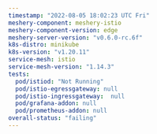 ```yaml
---
timestamp: "2022-08-05 18:02:23 UTC Fri"
meshery-component: meshery-istio
meshery-component-version: edge
meshery-server-version: "v0.6.0-rc.6f"
k8s-distro: minikube
k8s-version: "v1.20.11"
service-mesh: istio
service-mesh-version: "1.14.3"
tests:
  pod/istiod: "Not Running"
  pod/istio-egressgateway: null
  pod/istio-ingressgateway:  null
  pod/grafana-addon: null
  pod/prometheus-addon: null
overall-status: "failing"
---
```

